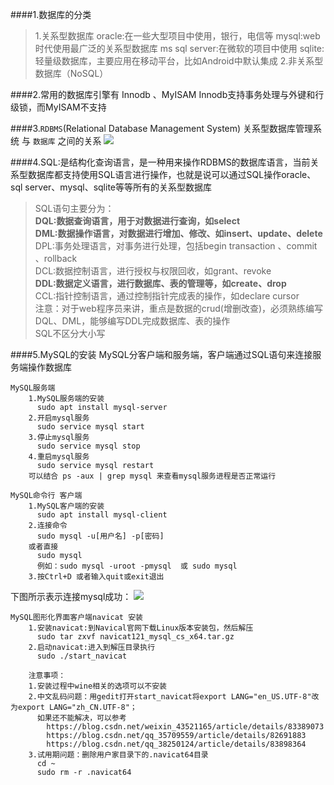 ####1.数据库的分类 
> 1.关系型数据库
	oracle:在一些大型项目中使用，银行，电信等 
	mysql:web时代使用最广泛的关系型数据库
	ms sql server:在微软的项目中使用 
	sqlite:轻量级数据库，主要应用在移动平台，比如Android中默认集成 
> 2.非关系型数据库（NoSQL）  

####2.常用的数据库引擎有 Innodb 、MyISAM 
	Innodb支持事务处理与外键和行级锁，而MyISAM不支持

####3.`RDBMS`(Relational Database Management System) 关系型数据库管理系统 与 `数据库` 之间的关系
![](https://i.imgur.com/mAb7fQw.png)  

####4.SQL:是结构化查询语言，是一种用来操作RDBMS的数据库语言，当前关系型数据库都支持使用SQL语言进行操作，也就是说可以通过SQL操作oracle、sql server、mysql、sqlite等等所有的关系型数据库  

> SQL语句主要分为：  
> **DQL:数据查询语言，用于对数据进行查询，如select**   
> **DML:数据操作语言，对数据进行增加、修改、如insert、update、delete**   
> DPL:事务处理语言，对事务进行处理，包括begin transaction 、commit 、rollback   
> DCL:数据控制语言，进行授权与权限回收，如grant、revoke    
> **DDL:数据定义语言，进行数据库、表的管理等，如create、drop**     
> CCL:指针控制语言，通过控制指针完成表的操作，如declare cursor         
> 注意：对于web程序员来讲，重点是数据的crud(增删改查)，必须熟练编写DQL、DML，能够编写DDL完成数据库、表的操作  
> SQL不区分大小写
      
####5.MySQL的安装 
	MySQL分客户端和服务端，客户端通过SQL语句来连接服务端操作数据库
 
	MySQL服务端
		1.MySQL服务端的安装 
		  sudo apt install mysql-server 
		2.开启mysql服务
	      sudo service mysql start 
		3.停止mysql服务 
	      sudo service mysql stop    
		4.重启mysql服务 
		  sudo service mysql restart
		可以结合 ps -aux | grep mysql 来查看mysql服务进程是否正常运行  
	
	MySQL命令行 客户端 
		1.MySQL客户端的安装 
		  sudo apt install mysql-client 
		2.连接命令
		  sudo mysql -u[用户名] -p[密码]  
		或者直接
		  sudo mysql
		  例如：sudo mysql -uroot -pmysql  或 sudo mysql 
		3.按Ctrl+D 或者输入quit或exit退出
下图所示表示连接mysql成功：
![](https://i.imgur.com/vPVRT8G.png)
   
	MySQL图形化界面客户端navicat 安装 
		1.安装navicat:到Navical官网下载Linux版本安装包，然后解压 
		  sudo tar zxvf navicat121_mysql_cs_x64.tar.gz 
		2.启动navicat:进入到解压目录执行 
		  sudo ./start_navicat  
		
		注意事项： 
		1.安装过程中wine相关的选项可以不安装
		2.中文乱码问题：用gedit打开start_navicat将export LANG="en_US.UTF-8"改为export LANG="zh_CN.UTF-8"； 
		  如果还不能解决，可以参考   
			https://blog.csdn.net/weixin_43521165/article/details/83389073  
			https://blog.csdn.net/qq_35709559/article/details/82691883  
			https://blog.csdn.net/qq_38250124/article/details/83898364 
		3.试用期问题：删除用户家目录下的.navicat64目录 
		  cd ~
		  sudo rm -r .navicat64
			

